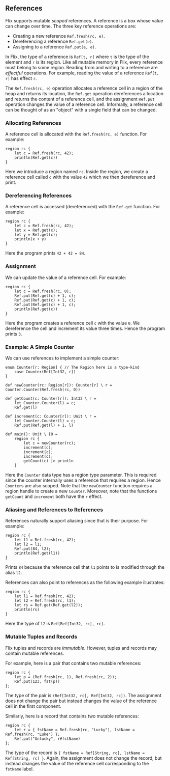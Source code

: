 ## References

Flix supports mutable _scoped_ references. A reference is a box whose value can
change over time. The three key reference operations are:

- Creating a new reference `Ref.fresh(rc, e)`.
- Dereferencing a reference `Ref.get(e)`.
- Assigning to a reference `Ref.put(e, e)`.

In Flix, the type of a reference is `Ref[t, r]` where `t` is the type of the
element and `r` is its region. Like all mutable memory in Flix, every reference
must belong to some region. Reading from and writing to a reference are
_effectful_ operations. For example, reading the value of a reference `Ref[t, r]`
has effect `r`.

The `Ref.fresh(rc, e)` operation allocates a reference cell in a region of the heap
and returns its location, the `Ref.get` operation dereferences a location and
returns the content of a reference cell, and the assignment `Ref.put` operation
changes the value of a reference cell. Informally, a reference cell can be
thought of as an "object" with a single field that can be changed.

### Allocating References

A reference cell is allocated with the `Ref.fresh(rc, e)` function. For example:

```flix
region rc {
    let c = Ref.fresh(rc, 42);
    println(Ref.get(c))
}
```

Here we introduce a region named `rc`. Inside the region, we create a reference
cell called `c` with the value `42` which we then dereference and print.

### Dereferencing References

A reference cell is accessed (dereferenced) with the `Ref.get` function. For example:

```flix
region rc {
    let c = Ref.fresh(rc, 42);
    let x = Ref.get(c);
    let y = Ref.get(c);
    println(x + y)
}
```

Here the program prints `42 + 42 = 84`.

### Assignment

We can update the value of a reference cell. For example:

```flix
region rc {
    let c = Ref.fresh(rc, 0);
    Ref.put(Ref.get(c) + 1, c);
    Ref.put(Ref.get(c) + 1, c);
    Ref.put(Ref.get(c) + 1, c);
    println(Ref.get(c))
}
```

Here the program creates a reference cell `c` with the value `0`. We dereference
the cell and increment its value three times. Hence the program prints `3`.

### Example: A Simple Counter

We can use references to implement a simple counter:

```flix
enum Counter[r: Region] { // The Region here is a type-kind
    case Counter(Ref[Int32, r])
}

def newCounter(rc: Region[r]): Counter[r] \ r = Counter.Counter(Ref.fresh(rc, 0))

def getCount(c: Counter[r]): Int32 \ r =
    let Counter.Counter(l) = c;
    Ref.get(l)

def increment(c: Counter[r]): Unit \ r =
    let Counter.Counter(l) = c;
    Ref.put(Ref.get(l) + 1, l)

def main(): Unit \ IO =
    region rc {
        let c = newCounter(rc);
        increment(c);
        increment(c);
        increment(c);
        getCount(c) |> println
    }
```

Here the `Counter` data type has a region type parameter. This is required since
the counter internally uses a reference that requires a region. Hence `Counter`s
are also scoped. Note that the `newCounter` function requires a region handle to
create a new `Counter`. Moreover, note that the functions `getCount` and
`increment` both have the `r` effect.

### Aliasing and References to References

References naturally support aliasing since that is their purpose. For example:

```flix
region rc {
    let l1 = Ref.fresh(rc, 42);
    let l2 = l1;
    Ref.put(84, l2);
    println(Ref.get(l1))
}
```

Prints `84` because the reference cell that `l1` points to is modified through
the alias `l2`.

References can also point to references as the following example illustrates:

```flix
region rc {
    let l1 = Ref.fresh(rc, 42);
    let l2 = Ref.fresh(rc, l1);
    let rs = Ref.get(Ref.get(l2));
    println(rs)
}
```

Here the type of `l2` is `Ref[Ref[Int32, rc], rc]`.

### Mutable Tuples and Records

Flix tuples and records are _immutable_. However, tuples and records may contain
mutable references.

For example, here is a pair that contains two mutable references:

```flix
region rc {
    let p = (Ref.fresh(rc, 1), Ref.fresh(rc, 2));
    Ref.put(123, fst(p))
};
```

The type of the pair is `(Ref[Int32, rc], Ref[Int32, rc])`. The assignment does
not change the pair but instead changes the value of the reference cell in the
first component.

Similarly, here is a record that contains two mutable references:

```flix
region rc {
    let r = { fstName = Ref.fresh(rc, "Lucky"), lstName = Ref.fresh(rc, "Luke") };
    Ref.put("Unlucky", r#fstName)
};
```

The type of the record is `{ fstName = Ref[String, rc], lstName = Ref[String, rc] }`.
Again, the assignment does not change the record, but instead changes
the value of the reference cell corresponding to the `fstName` label.
